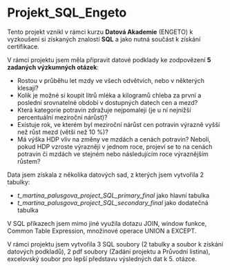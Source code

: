 # Projekt_SQL_Engeto
Tento projekt vznikl v rámci kurzu **Datová Akademie** (ENGETO) k vyzkoušení si získaných znalostí **SQL** a jako nutná součást k získání certifikace.

V rámci projektu jsem měla připravit datové podklady ke zodpovězení **5 zadaných výzkumných otázek**:
* Rostou v průběhu let mzdy ve všech odvětvích, nebo v některých klesají?
* Kolik je možné si koupit litrů mléka a kilogramů chleba za první a poslední srovnatelné období v dostupných datech cen a mezd?
* Která kategorie potravin zdražuje nejpomaleji (je u ní nejnižší percentuální meziroční nárůst)?
* Existuje rok, ve kterém byl meziroční nárůst cen potravin výrazně vyšší než růst mezd (větší než 10 %)?
* Má výška HDP vliv na změny ve mzdách a cenách potravin? Neboli, pokud HDP vzroste výrazněji v jednom roce, projeví se to na cenách potravin či mzdách ve stejném nebo následujícím roce výraznějším růstem?

Data jsem získala z několika datových sad, z kterých jsem vytvořila 2 tabulky:
* *t_martina_palusgova_project_SQL_primary_final* jako hlavní tabulka
* *t_martina_palusgova_project_SQL_secondary_final* jako dodatečná tabulka

V SQL příkazech jsem mimo jiné využila dotazu JOIN, window funkce, Common Table Expression, množinové operace UNION a EXCEPT.

V rámci projektu jsem vytvořila 3 SQL soubory (2 tabulky a soubor k získání datových podkladů), 2 pdf soubory (Zadání projektu a Průvodní listina), excelovský soubor pro lepší představu výsledných dat k 5. otázce.

